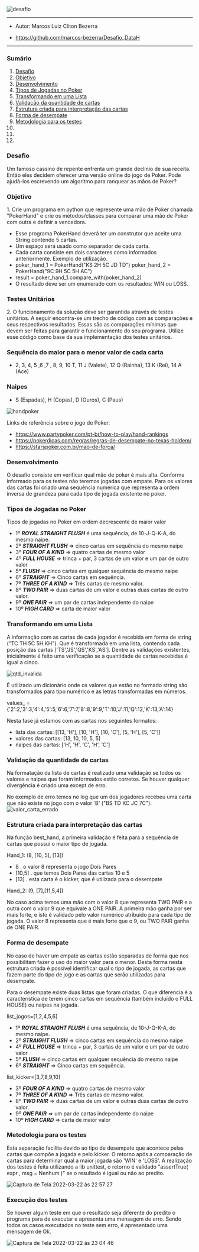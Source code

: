 ![desafio](https://user-images.githubusercontent.com/49800445/159580137-2b8042a1-ed51-4229-9ce2-f212534d32bd.png)

___
- Autor: Marcos Luiz Cliton Bezerra
+ https://github.com/marcos-bezerra/Desafio_DataH
---

### Sumário
1. [Desafio](#section1)
2. [Objetivo](#section2)
3. [Desenvolvimento](#section3)
4. [Tipos de Jogadas no Poker](#section4)
5. [Transformando em uma Lista](#section5)
6. [Validação da quantidade de cartas](#section6)
7. [Estrutura criada para interpretação das cartas](#section7)
8. [Forma de desempate](#section8)
9. [Metodologia para os testes](#section9)
10. [](#section10)
11. [](#section11)
12. [](#section12)



<a id='section1'></a>
<h3>Desafio</h3>
Um famoso cassino de repente enfrenta um grande declínio de sua receita. Então eles decidem oferecer uma versão online do jogo de Poker. Pode ajudá-los escrevendo um algoritmo para ranquear as mãos de Poker?

<a id='section2'></a>
<h3>Objetivo</h3>
1. Crie um programa em python que represente uma mão de Poker chamada "PokerHand" e crie os métodos/classes para comparar uma mão de Poker com outra e definir a vencedora.

+ Esse programa PokerHand deverá ter um construtor que aceite uma String contendo 5 cartas.
+ Um espaço será usado como separador de cada carta.
+ Cada carta consiste em dois caracteres como informados anteriormente. Exemplo de utilização.
+ poker_hand_1 = PokerHand("KS 2H 5C JD TD") poker_hand_2 = PokerHand("9C 9H 5C 5H AC")
+ result = poker_hand_1.compare_with(poker_hand_2)
+ O resultado deve ser um enumerado com os resultados: WIN ou LOSS.

<h3>Testes Unitários</h3>
2. O funcionamento da solução deve ser garantida através de testes unitários. A seguir encontra-se um trecho de código com as comparações e seus respectivos resultados.
Essas são as comparações mínimas que devem ser feitas para garantir o funcionamento do seu programa. Utilize esse código como base da sua implementação dos testes unitários.

<h3>Sequência do maior para o menor valor de cada carta</h3>

- 2, 3, 4, 5 ,6 ,7 , 8, 9, 10 T, 11 J (Valete), 12 Q (Rainha), 13 K (Rei), 14 A (Ace)

<h3>Naipes</h3>

- S (Espadas), H (Copas), D (Ouros), C (Paus)

![handpoker](https://user-images.githubusercontent.com/49800445/159580031-9fe7e21a-295e-40a2-bd6d-e48e45709790.png)

Links de referência sobre o jogo de Poker:
+ https://www.partypoker.com/pt-br/how-to-play/hand-rankings
+ https://pokerdicas.com/regras/regras-de-desempate-no-texas-holdem/
+ https://starspoker.com.br/mao-de-forca/

<a id='section3'></a>
<h3>Desenvolvimento</h3>
O desafio consiste em verificar qual mão de poker é mais alta. Conforme informado para os testes não teremos jogadas com empate. Para os valores das cartas foi criado uma sequência numérica que representa a ordem inversa de grandeza para cada tipo de jogada existente no poker.

<a id='section4'></a>
<h3>Tipos de Jogadas no Poker</h3>
Tipos de jogadas no Poker em ordem decrescente de maior valor

- 1º  ***ROYAL STRAIGHT FLUSH*** é uma sequência, de 10-J-Q-K-A, do mesmo naipe.
- 2º  ***STRAIGHT FLUSH*** => cinco cartas em sequência do mesmo naipe 
- 3º  ***FOUR OF A KIND*** => quatro cartas de mesmo valor
- 4º  ***FULL HOUSE*** => trinca + par, 3 cartas de um valor e um par de outro valor
- 5º  ***FLUSH*** => cinco cartas em qualquer sequência do mesmo naipe        
- 6º  ***STRAIGHT*** => Cinco cartas em sequência.
- 7º  ***THREE OF A KIND*** => Três cartas de mesmo valor.
- 8º  ***TWO PAIR*** => duas cartas de um valor e outras duas cartas de outro valor.
- 9º  ***ONE PAIR*** => um par de cartas independente do naipe
- 10º ***HIGH CARD*** => carta de maior valor

<a id='section5'></a>
<h3>Transformando em uma Lista</h3>
A informação com as cartas de cada jogador é recebida em forma de string ("TC TH 5C 5H KH"). Que é transformada em uma lista, contendo cada posição das cartas ['TS','JS','QS','KS','AS']. Dentre as validações existentes, inicialmente é feito uma verificação se a quantidade de cartas recebidas é igual a cinco.

![qtd_invalida](https://user-images.githubusercontent.com/49800445/159579870-d424eeda-3b78-41b8-b246-cfc84ad3dc8c.png)

É utilizado um dicionário onde os valores que estão no formado string são transformados para tipo numérico e as letras transformadas em números.

values_ = {'2':2,'3':3,'4':4,'5':5,'6':6,'7':7,'8':8,'9':9,'T':10,'J':11,'Q':12,'K':13,'A':14}

Nesta fase já estamos com as cartas nos seguintes formatos:
+ lista das cartas: [[13, 'H'], [10, 'H'], [10, 'C'], [5, 'H'], [5, 'C']]
+ valores das cartas: [13, 10, 10, 5, 5]
+ naipes das cartas: ['H', 'H', 'C', 'H', 'C']

<a id='section6'></a>
<h3>Validação da quantidade de cartas</h3>
Na formatação da lista de cartas é realizado uma validação se todos os valores e naipes que foram informados estão corretos. Se houver qualquer divergência é criado uma except de erro.

No exemplo de erro temos no log que um dos jogadores recebeu uma carta que não existe no jogo com o valor 'B' ("BS TD KC JC 7C").
![valor_carta_errado](https://user-images.githubusercontent.com/49800445/159579771-93e1b67f-f888-4e89-bab0-158920c1b051.png)

<a id='section7'></a>
<h3>Estrutura criada para interpretação das cartas</h3>
Na função best_hand, a primeira validação é feita para a sequência de cartas que possui o maior tipo de jogada.

Hand_1: (8, [10, 5], [13])
+ 8      . o valor 8 representa o jogo Dois Pares
+ [10,5] . que temos Dois Pares das cartas 10 e 5
+ [13]   . esta carta é o kicker, que é utilizada para o desempate

Hand_2: (9, [7],[11,5,4])

No caso acima temos uma mão com o valor 8 que representa TWO PAIR e a outra com o valor 9 que equivale a ONE PAIR. A primeira mão ganha por ser mais forte, e isto é validado pelo valor numérico atribuido para cada tipo de jogada. O valor 8 representa que é mais forte que o 9, ou TWO PAIR ganha de ONE PAIR. 

<a id='section8'></a>
<h3>Forma de desempate</h3>
No caso de haver um empate as cartas estão separadas de forma que nos possibilitam fazer o uso do maior valor para o menor. Desta forma nesta estrutura criada é possível identificar qual o tipo de jogada, as cartas que fazem parte do tipo de jogo e as cartas que serão utilizadas para desempate.

Para o desempate existe duas listas que foram criadas. O que diferencia é a característica de terem cinco cartas em sequência (também incluído o FULL HOUSE) ou naipes na jogada.

list_jogos=[1,2,4,5,6]
- 1º  ***ROYAL STRAIGHT FLUSH*** é uma sequência, de 10-J-Q-K-A, do mesmo naipe.
- 2º  ***STRAIGHT FLUSH*** => cinco cartas em sequência do mesmo naipe 
- 4º  ***FULL HOUSE*** => trinca + par, 3 cartas de um valor e um par de outro valor
- 5º  ***FLUSH*** => cinco cartas em qualquer sequência do mesmo naipe        
- 6º  ***STRAIGHT*** => Cinco cartas em sequência.

list_kicker=[3,7,8,9,10]
- 3º  ***FOUR OF A KIND*** => quatro cartas de mesmo valor
- 7º  ***THREE OF A KIND*** => Três cartas de mesmo valor.
- 8º  ***TWO PAIR*** => duas cartas de um valor e outras duas cartas de outro valor.
- 9º  ***ONE PAIR*** => um par de cartas independente do naipe
- 10º ***HIGH CARD*** => carta de maior valor

<a id='section9'></a>
<h3>Metodologia para os testes</h3>
Esta separação facilita devido ao tipo de desempate que acontece pelas cartas que compõe a jogada e pelo kicker.
O retorno após a comparação de cartas para determinar qual a maior jogada são 'WIN' e 'LOSS'.
A realização dos testes é feita utilizando a lib unittest, o retorno é validado "assertTrue( expr , msg = Nenhum )" se o resultado é igual ou não ao predito.

![Captura de Tela 2022-03-22 às 22 57 27](https://user-images.githubusercontent.com/49800445/159606668-f08a9828-e52a-44d6-8ce4-b3c4c399b5c7.png)

<a id='section10'></a>
<h3>Execução dos testes</h3>
Se houver algum teste em que o resultado seja diferente do predito o programa para de executar e apresenta uma mensagem de erro. Sendo todos os casos executados no teste sem erro, é apresentado uma mensagem de Ok.

![Captura de Tela 2022-03-22 às 23 04 46](https://user-images.githubusercontent.com/49800445/159608375-3e3b4eb0-61f9-413d-9fbe-3b157527fdfc.png)

